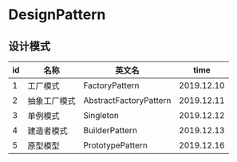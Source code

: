 # DesignPattern
## 设计模式

|id|名称|英文名|time|
|-|-|-|-
|1|工厂模式 |FactoryPattern|2019.12.10
|2|抽象工厂模式|AbstractFactoryPattern|2019.12.11
|3|单例模式|Singleton|2019.12.12
|4|建造者模式|BuilderPattern|2019.12.13
|5|原型模型|PrototypePattern|2019.12.16
